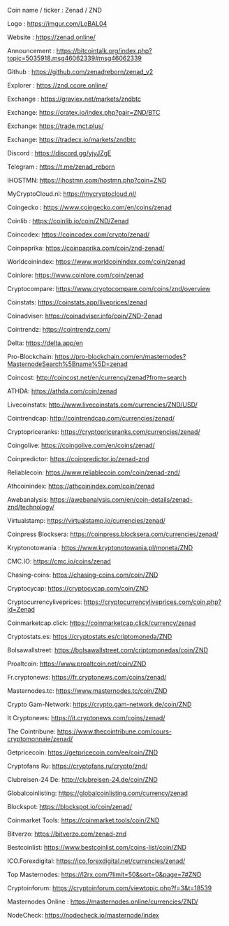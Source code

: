 Coin name / ticker : Zenad / ZND

Logo : https://imgur.com/LoBAL04

Website : https://zenad.online/

Announcement : https://bitcointalk.org/index.php?topic=5035918.msg46062339#msg46062339

Github : https://github.com/zenadreborn/zenad_v2

Explorer : https://znd.ccore.online/

Exchange : https://graviex.net/markets/zndbtc

Exchange: https://cratex.io/index.php?pair=ZND/BTC

Exchange: https://trade.mct.plus/

Exchange: https://tradecx.io/markets/zndbtc

Discord : https://discord.gg/yjyJZgE

Telegram : https://t.me/zenad_reborn

IHOSTMN: https://ihostmn.com/hostmn.php?coin=ZND

MyCryptoCloud.nl: https://mycryptocloud.nl/

Coingecko : https://www.coingecko.com/en/coins/zenad

Coinlib : https://coinlib.io/coin/ZND/Zenad

Coincodex: https://coincodex.com/crypto/zenad/

Coinpaprika: https://coinpaprika.com/coin/znd-zenad/

Worldcoinindex: https://www.worldcoinindex.com/coin/zenad

Coinlore: https://www.coinlore.com/coin/zenad

Cryptocompare: https://www.cryptocompare.com/coins/znd/overview

Coinstats: https://coinstats.app/liveprices/zenad

Coinadviser: https://coinadviser.info/coin/ZND-Zenad

Cointrendz: https://cointrendz.com/

Delta: https://delta.app/en

Pro-Blockchain: https://pro-blockchain.com/en/masternodes?MasternodeSearch%5Bname%5D=zenad

Coincost: http://coincost.net/en/currency/zenad?from=search

ATHDA: https://athda.com/coin/zenad

Livecoinstats: http://www.livecoinstats.com/currencies/ZND/USD/

Cointrendcap: http://cointrendcap.com/currencies/zenad/

Cryptopriceranks: https://cryptopriceranks.com/currencies/zenad/

Coingolive: https://coingolive.com/en/coins/zenad/

Coinpredictor: https://coinpredictor.io/zenad-znd

Reliablecoin: https://www.reliablecoin.com/coin/zenad-znd/

Athcoinindex: https://athcoinindex.com/coin/zenad

Awebanalysis: https://awebanalysis.com/en/coin-details/zenad-znd/technology/

Virtualstamp: https://virtualstamp.io/currencies/zenad/

Coinpress Blocksera: https://coinpress.blocksera.com/currencies/zenad/

Kryptonotowania : https://www.kryptonotowania.pl/moneta/ZND

CMC.IO: https://cmc.io/coins/zenad

Chasing-coins: https://chasing-coins.com/coin/ZND

Cryptocycap: https://cryptocycap.com/coin/ZND

Cryptocurrencyliveprices: https://cryptocurrencyliveprices.com/coin.php?id=Zenad

Coinmarketcap.click: https://coinmarketcap.click/currency/zenad

Cryptostats.es: https://cryptostats.es/criptomoneda/ZND

Bolsawallstreet: https://bolsawallstreet.com/criptomonedas/coin/ZND

Proaltcoin: https://www.proaltcoin.net/coin/ZND

Fr.cryptonews: https://fr.cryptonews.com/coins/zenad/

Masternodes.tc: https://www.masternodes.tc/coin/ZND

Crypto Gam-Network: https://crypto.gam-network.de/coin/ZND

It Cryptonews: https://it.cryptonews.com/coins/zenad/

The Cointribune: https://www.thecointribune.com/cours-cryptomonnaie/zenad/

Getpricecoin: https://getpricecoin.com/ee/coin/ZND

Cryptofans Ru: https://cryptofans.ru/crypto/znd/

Clubreisen-24 De: http://clubreisen-24.de/coin/ZND

Globalcoinlisting: https://globalcoinlisting.com/currency/zenad

Blockspot: https://blockspot.io/coin/zenad/

Coinmarket Tools: https://coinmarket.tools/coin/ZND

Bitverzo: https://bitverzo.com/zenad-znd

Bestcoinlist: https://www.bestcoinlist.com/coins-list/coin/ZND

ICO.Forexdigital: https://ico.forexdigital.net/currencies/zenad/

Top Masternodes: https://l2rx.com/?limit=50&sort=0&page=7#ZND

Cryptoinforum: https://cryptoinforum.com/viewtopic.php?f=3&t=18539

Masternodes Online : https://masternodes.online/currencies/ZND/

NodeCheck: https://nodecheck.io/masternode/index

